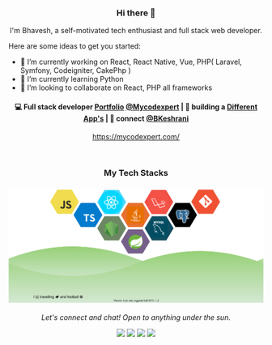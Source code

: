 
<h3 align="center"> Hi there 👋</h3>

<p align="center">
I'm Bhavesh, a self-motivated tech enthusiast and full stack web developer.
</p>

Here are some ideas to get you started:

- 🔭 I’m currently working on React, React Native, Vue, PHP( Laravel, Symfony, Codeigniter, CakePhp )
- 🌱 I’m currently learning Python
- 👯 I’m looking to collaborate on React, PHP all frameworks

<h4 align="center">
💻 Full stack developer <a href="https://bhaveshk.mycodexpert.com/">Portfolio</a> <a href="https://github.com/Mycodexpert">@Mycodexpert</a> | 🌱 building a <a href="https://github.com/bhaveshkeshrani">Different App's</a> | 💬 connect <a href="https://twitter.com/BKeshrani">@BKeshrani</a>
</h4>
<p  align="center">
<a href="https://mycodexpert.com/">https://mycodexpert.com/</a>
</p>

<br/>
<h3 align="center">
My Tech Stacks
</h3>

<h3 align="center">
<img src="https://raw.githubusercontent.com/bhaveshkeshrani/bhaveshkeshrani/master/assets/stack-hills.svg" alt="stacks"/>
</h3>

<p align="center">
  <i>Let's connect and chat! Open to anything under the sun.</i>

  <p align="center">
    <a href="https://twitter.com/BKeshrani" alt="Twitter"><img src="https://raw.githubusercontent.com/jayehernandez/jayehernandez/3f5402efef9a0ae89211a6e04609558e862ca616/readme/twitter-fill.svg"></a>
    <a href="https://www.linkedin.com/in/bhavesh-kesharani/" alt="Linkedin"><img src="https://raw.githubusercontent.com/jayehernandez/jayehernandez/3f5402efef9a0ae89211a6e04609558e862ca616/readme/linkedin-fill.svg"></a>
    <a href="mailto:bhaveshkeshrani10@gmail.com" alt="Contact me"><img src="https://raw.githubusercontent.com/jayehernandez/jayehernandez/3f5402efef9a0ae89211a6e04609558e862ca616/readme/mail-fill.svg"></a>
    <a href="https://mycodexpert.com/" alt="My site"><img src="https://raw.githubusercontent.com/jayehernandez/jayehernandez/3f5402efef9a0ae89211a6e04609558e862ca616/readme/external-link-line.svg"></a>
  </p>
</p>
